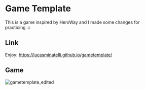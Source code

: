 # Game Template
This is a game inspired by HeroWay and I made some changes for practicing ☺️

## Link
Enjoy: https://lucasminatelli.github.io/gametemplate/

## Game
![gametemplate_edited](https://user-images.githubusercontent.com/78113328/166939165-b938fae5-8cb4-42ef-b63f-96a5945f335e.gif)
